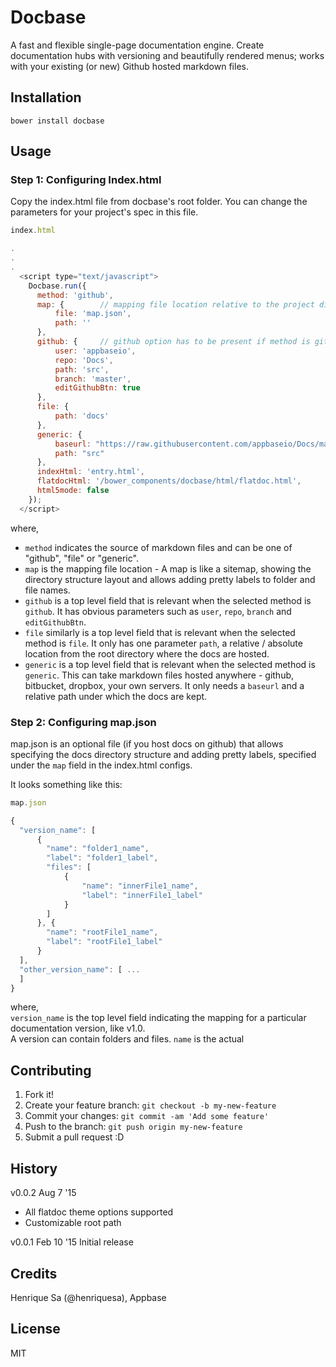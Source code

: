 # Docbase
A fast and flexible single-page documentation engine. Create documentation hubs with versioning and beautifully rendered menus; works with your existing (or new) Github hosted markdown files.

## Installation

    bower install docbase

## Usage

### Step 1: Configuring Index.html

Copy the index.html file from docbase's root folder. You can change the parameters for your project's spec in this file.

```js
index.html

.
.
.
  <script type="text/javascript">
    Docbase.run({
      method: 'github',
      map: {        // mapping file location relative to the project directory
          file: 'map.json',
          path: ''
      },
      github: {     // github option has to be present if method is github
          user: 'appbaseio',
          repo: 'Docs',
          path: 'src',
          branch: 'master',
          editGithubBtn: true
      },
      file: {
          path: 'docs'
      },
      generic: {
          baseurl: "https://raw.githubusercontent.com/appbaseio/Docs/master",
          path: "src"
      },
      indexHtml: 'entry.html',
      flatdocHtml: '/bower_components/docbase/html/flatdoc.html',
      html5mode: false
    });
  </script>
```

where,  
* ``method`` indicates the source of markdown files and can be one of "github", "file" or "generic".
* ``map`` is the mapping file location - A map is like a sitemap, showing the directory structure layout and allows adding pretty labels to folder and file names.
* ``github`` is a top level field that is relevant when the selected method is ``github``. It has obvious parameters such as ``user``, ``repo``, ``branch`` and ``editGithubBtn``.
* ``file`` similarly is a top level field that is relevant when the selected method is ``file``. It only has one parameter ``path``, a relative / absolute location from the root directory where the docs are hosted.
* ``generic`` is a top level field that is relevant when the selected method is ``generic``. This can take markdown files hosted anywhere - github, bitbucket, dropbox, your own servers. It only needs a ``baseurl`` and a relative path under which the docs are kept.

### Step 2: Configuring map.json

map.json is an optional file (if you host docs on github) that allows specifying the docs directory structure and adding pretty labels, specified under the ``map`` field in the index.html configs.

It looks something like this:

```js
map.json

{ 
  "version_name": [
      {
        "name": "folder1_name",
        "label": "folder1_label",
        "files": [
            {
                "name": "innerFile1_name",
                "label": "innerFile1_label"
            }
        ]
      }, {
        "name": "rootFile1_name",
        "label": "rootFile1_label"
      }
  ],
  "other_version_name": [ ... 
  ]
}
```

where,  
``version_name`` is the top level field indicating the mapping for a particular documentation version, like v1.0.  
A version can contain folders and files. ``name`` is the actual 

## Contributing

1. Fork it!
2. Create your feature branch: `git checkout -b my-new-feature`
3. Commit your changes: `git commit -am 'Add some feature'`
4. Push to the branch: `git push origin my-new-feature`
5. Submit a pull request :D

## History

v0.0.2 Aug 7 '15
- All flatdoc theme options supported
- Customizable root path

v0.0.1 Feb 10 '15
Initial release

## Credits

Henrique Sa (@henriquesa), Appbase

## License

MIT
